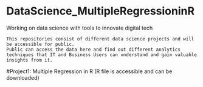 # DataScience_MultipleRegressioninR
Working on data science with tools to innovate digital tech
```
This repositories consist of different data science projects and will be accessible for public. 
Public can access the data here and find out different analytics techniques that IT and Business Users can understand and gain valuable insights from it.
```
#Project1: Multiple Regression in R (R file is accessible and can be downloaded)
